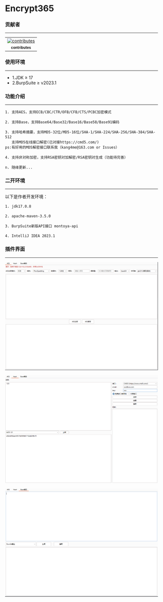 # Encrypt365

### 贡献者
<hr>

<!-- readme: Contributes -start -->
<table>
<tr>
    <td align="center">
        <a href="https://github.com/contributes">
            <img src="https://avatars.githubusercontent.com/u/17954196?v=4" width="100;" alt="contributes"/>
            <br />
            <sub><b>contributes</b></sub>
        </a>
    </td></tr>
</table>
<!-- readme: Contributes -end -->

### 使用环境
<hr>

- 1.JDK ≥ 17
- 2.BurpSuite ≥ v2023.1

### 功能介绍
<hr>

    1. 支持AES，支持ECB/CBC/CTR/OFB/CFB/CTS/PCBC加密模式

    2. 支持Base，支持Base64/Base32/Base16/Base58/Base91编码

    3. 支持哈希摘要，支持MD5-32位/MD5-16位/SHA-1/SHA-224/SHA-256/SHA-384/SHA-512
       支持MD5在线接口解密(已对接https://cmd5.com/)
    ps:有好用的MD5解密接口联系我（kang4me@163.com or Issues）

    4. 支持非对称加密，支持RSA密钥对加解密/RSA密钥对生成（功能待完善）

    n. 随缘更新...

### 二开环境
<hr>
以下是作者开发环境：
    
    1. jdk17.0.8
    
    2. apache-maven-3.5.0
    
    3. BurpSuite新版API接口 montoya-api
    
    4. IntelliJ IDEA 2023.1

### 插件界面
<hr>

![img.png](images/img1.png)

![img.png](images/img2.png)

![img.png](images/img3.png)